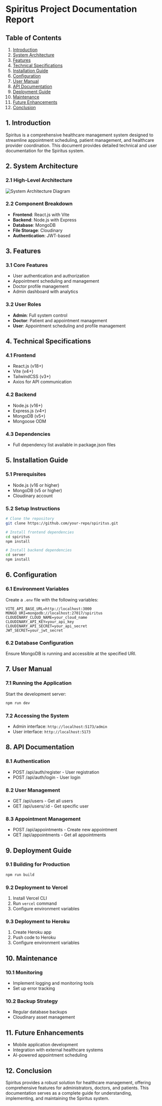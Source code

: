 # Spiritus Project Documentation Report

## Table of Contents
1. [Introduction](#introduction)
2. [System Architecture](#system-architecture)
3. [Features](#features)
4. [Technical Specifications](#technical-specifications)
5. [Installation Guide](#installation-guide)
6. [Configuration](#configuration)
7. [User Manual](#user-manual)
8. [API Documentation](#api-documentation)
9. [Deployment Guide](#deployment-guide)
10. [Maintenance](#maintenance)
11. [Future Enhancements](#future-enhancements)
12. [Conclusion](#conclusion)

## 1. Introduction
Spiritus is a comprehensive healthcare management system designed to streamline appointment scheduling, patient management, and healthcare provider coordination. This document provides detailed technical and user documentation for the Spiritus system.

## 2. System Architecture

### 2.1 High-Level Architecture
![System Architecture Diagram](#)

### 2.2 Component Breakdown
- **Frontend**: React.js with Vite
- **Backend**: Node.js with Express
- **Database**: MongoDB
- **File Storage**: Cloudinary
- **Authentication**: JWT-based

## 3. Features

### 3.1 Core Features
- User authentication and authorization
- Appointment scheduling and management
- Doctor profile management
- Admin dashboard with analytics

### 3.2 User Roles
- **Admin**: Full system control
- **Doctor**: Patient and appointment management
- **User**: Appointment scheduling and profile management

## 4. Technical Specifications

### 4.1 Frontend
- React.js (v18+)
- Vite (v4+)
- TailwindCSS (v3+)
- Axios for API communication

### 4.2 Backend
- Node.js (v16+)
- Express.js (v4+)
- MongoDB (v5+)
- Mongoose ODM

### 4.3 Dependencies
- Full dependency list available in package.json files

## 5. Installation Guide

### 5.1 Prerequisites
- Node.js (v16 or higher)
- MongoDB (v5 or higher)
- Cloudinary account

### 5.2 Setup Instructions
```bash
# Clone the repository
git clone https://github.com/your-repo/spiritus.git

# Install frontend dependencies
cd spiritus
npm install

# Install backend dependencies
cd server
npm install
```

## 6. Configuration

### 6.1 Environment Variables
Create a `.env` file with the following variables:
```
VITE_API_BASE_URL=http://localhost:3000
MONGO_URI=mongodb://localhost:27017/spiritus
CLOUDINARY_CLOUD_NAME=your_cloud_name
CLOUDINARY_API_KEY=your_api_key
CLOUDINARY_API_SECRET=your_api_secret
JWT_SECRET=your_jwt_secret
```

### 6.2 Database Configuration
Ensure MongoDB is running and accessible at the specified URI.

## 7. User Manual

### 7.1 Running the Application
Start the development server:
```bash
npm run dev
```

### 7.2 Accessing the System
- Admin interface: `http://localhost:5173/admin`
- User interface: `http://localhost:5173`

## 8. API Documentation

### 8.1 Authentication
- POST /api/auth/register - User registration
- POST /api/auth/login - User login

### 8.2 User Management
- GET /api/users - Get all users
- GET /api/users/:id - Get specific user

### 8.3 Appointment Management
- POST /api/appointments - Create new appointment
- GET /api/appointments - Get all appointments

## 9. Deployment Guide

### 9.1 Building for Production
```bash
npm run build
```

### 9.2 Deployment to Vercel
1. Install Vercel CLI
2. Run `vercel` command
3. Configure environment variables

### 9.3 Deployment to Heroku
1. Create Heroku app
2. Push code to Heroku
3. Configure environment variables

## 10. Maintenance

### 10.1 Monitoring
- Implement logging and monitoring tools
- Set up error tracking

### 10.2 Backup Strategy
- Regular database backups
- Cloudinary asset management

## 11. Future Enhancements
- Mobile application development
- Integration with external healthcare systems
- AI-powered appointment scheduling

## 12. Conclusion
Spiritus provides a robust solution for healthcare management, offering comprehensive features for administrators, doctors, and patients. This documentation serves as a complete guide for understanding, implementing, and maintaining the Spiritus system.

